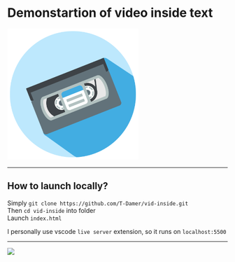 # Demonstartion of video inside text

<img src="assets/logo.png" width="300" height="300">

---

## How to launch locally?

Simply `git clone https://github.com/T-Damer/vid-inside.git`\
Then `cd vid-inside` into folder\
Launch `index.html`

I personally use vscode `live server` extension, so it runs on `localhost:5500`

---

<a href="https://www.buymeacoffee.com/tdamer"><img src="https://img.buymeacoffee.com/button-api/?text=Support me with a coffee&emoji=☕️&slug=tdamer&button_colour=ffcc33&font_colour=000&font_family=Lato&outline_colour=000&coffee_colour=000"></a>
